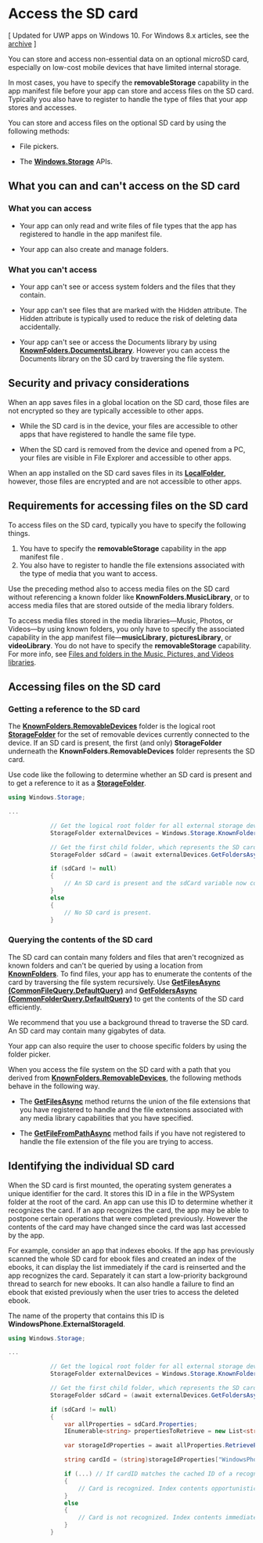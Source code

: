 # Access the SD card

\[ Updated for UWP apps on Windows 10. For Windows 8.x articles, see the [archive](http://go.microsoft.com/fwlink/p/?linkid=619132) \]


You can store and access non-essential data on an optional microSD card, especially on low-cost mobile devices that have limited internal storage.

In most cases, you have to specify the **removableStorage** capability in the app manifest file before your app can store and access files on the SD card. Typically you also have to register to handle the type of files that your app stores and accesses.

You can store and access files on the optional SD card by using the following methods:

- File pickers.

- The [**Windows.Storage**](https://msdn.microsoft.com/library/windows/apps/br227346) APIs.

## What you can and can't access on the SD card

### What you can access

- Your app can only read and write files of file types that the app has registered to handle in the app manifest file.

- Your app can also create and manage folders.

### What you can't access

- Your app can't see or access system folders and the files that they contain.

- Your app can't see files that are marked with the Hidden attribute. The Hidden attribute is typically used to reduce the risk of deleting data accidentally.

- Your app can't see or access the Documents library by using [**KnownFolders.DocumentsLibrary**](https://msdn.microsoft.com/library/windows/apps/br227152). However you can access the Documents library on the SD card by traversing the file system.

## Security and privacy considerations

When an app saves files in a global location on the SD card, those files are not encrypted so they are typically accessible to other apps.

- While the SD card is in the device, your files are accessible to other apps that have registered to handle the same file type.

- When the SD card is removed from the device and opened from a PC, your files are visible in File Explorer and accessible to other apps.

When an app installed on the SD card saves files in its [**LocalFolder**](https://msdn.microsoft.com/library/windows/apps/br241621), however, those files are encrypted and are not accessible to other apps.

## Requirements for accessing files on the SD card

To access files on the SD card, typically you have to specify the following things.

1.  You have to specify the **removableStorage** capability in the app manifest file .
2.  You also have to register to handle the file extensions associated with the type of media that you want to access.

Use the preceding method also to access media files on the SD card without referencing a known folder like **KnownFolders.MusicLibrary**, or to access media files that are stored outside of the media library folders.

To access media files stored in the media libraries—Music, Photos, or Videos—by using known folders, you only have to specify the associated capability in the app manifest file—**musicLibrary**, **picturesLibrary**, or **videoLibrary**. You do not have to specify the **removableStorage** capability. For more info, see [Files and folders in the Music, Pictures, and Videos libraries](quickstart-managing-folders-in-the-music-pictures-and-videos-libraries.md).

## Accessing files on the SD card

### Getting a reference to the SD card

The [**KnownFolders.RemovableDevices**](https://msdn.microsoft.com/library/windows/apps/br227158) folder is the logical root [**StorageFolder**](https://msdn.microsoft.com/library/windows/apps/br227230) for the set of removable devices currently connected to the device. If an SD card is present, the first (and only) **StorageFolder** underneath the **KnownFolders.RemovableDevices** folder represents the SD card.

Use code like the following to determine whether an SD card is present and to get a reference to it as a [**StorageFolder**](https://msdn.microsoft.com/library/windows/apps/br227230).

```csharp
using Windows.Storage;

...

            // Get the logical root folder for all external storage devices.
            StorageFolder externalDevices = Windows.Storage.KnownFolders.RemovableDevices;

            // Get the first child folder, which represents the SD card.
            StorageFolder sdCard = (await externalDevices.GetFoldersAsync()).FirstOrDefault();

            if (sdCard != null)
            {
                // An SD card is present and the sdCard variable now contains a reference to it.
            }
            else
            {
                // No SD card is present.
            }
```

### Querying the contents of the SD card

The SD card can contain many folders and files that aren't recognized as known folders and can't be queried by using a location from [**KnownFolders**](https://msdn.microsoft.com/library/windows/apps/br227151). To find files, your app has to enumerate the contents of the card by traversing the file system recursively. Use [**GetFilesAsync (CommonFileQuery.DefaultQuery)**](https://msdn.microsoft.com/library/windows/apps/br227274) and [**GetFoldersAsync (CommonFolderQuery.DefaultQuery)**](https://msdn.microsoft.com/library/windows/apps/br227281) to get the contents of the SD card efficiently.

We recommend that you use a background thread to traverse the SD card. An SD card may contain many gigabytes of data.

Your app can also require the user to choose specific folders by using the folder picker.

When you access the file system on the SD card with a path that you derived from [**KnownFolders.RemovableDevices**](https://msdn.microsoft.com/library/windows/apps/br227158), the following methods behave in the following way.

-   The [**GetFilesAsync**](https://msdn.microsoft.com/library/windows/apps/br227273) method returns the union of the file extensions that you have registered to handle and the file extensions associated with any media library capabilities that you have specified.

-   The [**GetFileFromPathAsync**](https://msdn.microsoft.com/library/windows/apps/br227206) method fails if you have not registered to handle the file extension of the file you are trying to access.

## Identifying the individual SD card

When the SD card is first mounted, the operating system generates a unique identifier for the card. It stores this ID in a file in the WPSystem folder at the root of the card. An app can use this ID to determine whether it recognizes the card. If an app recognizes the card, the app may be able to postpone certain operations that were completed previously. However the contents of the card may have changed since the card was last accessed by the app.

For example, consider an app that indexes ebooks. If the app has previously scanned the whole SD card for ebook files and created an index of the ebooks, it can display the list immediately if the card is reinserted and the app recognizes the card. Separately it can start a low-priority background thread to search for new ebooks. It can also handle a failure to find an ebook that existed previously when the user tries to access the deleted ebook.

The name of the property that contains this ID is **WindowsPhone.ExternalStorageId**.

```csharp
using Windows.Storage;

...

            // Get the logical root folder for all external storage devices.
            StorageFolder externalDevices = Windows.Storage.KnownFolders.RemovableDevices;

            // Get the first child folder, which represents the SD card.
            StorageFolder sdCard = (await externalDevices.GetFoldersAsync()).FirstOrDefault();

            if (sdCard != null)
            {
                var allProperties = sdCard.Properties;
                IEnumerable<string> propertiesToRetrieve = new List<string> { "WindowsPhone.ExternalStorageId" };

                var storageIdProperties = await allProperties.RetrievePropertiesAsync(propertiesToRetrieve);

                string cardId = (string)storageIdProperties["WindowsPhone.ExternalStorageId"];

                if (...) // If cardID matches the cached ID of a recognized card.
                {
                    // Card is recognized. Index contents opportunistically.
                }
                else
                {
                    // Card is not recognized. Index contents immediately.
                }
            }
```

 

 





<!--HONumber=Mar16_HO2-->



